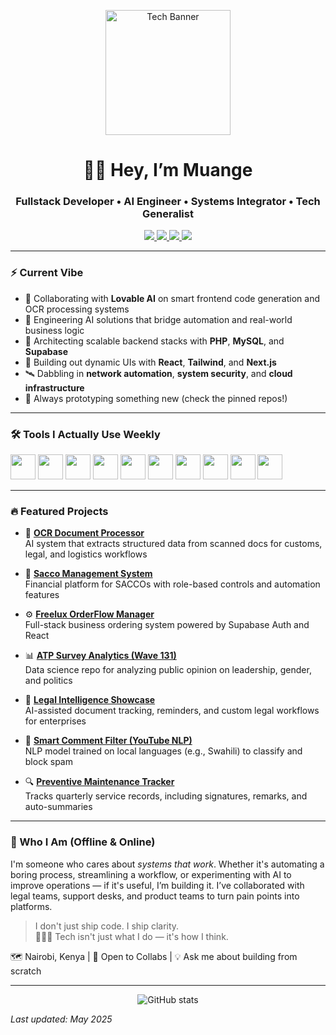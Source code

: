 <p align="center">
  <img src="https://s27389.pcdn.co/wp-content/uploads/2019/08/AdobeStock_244675452.jpeg" height="200" alt="Tech Banner"/>
</p>

<h1 align="center">👋🏽 Hey, I’m Muange </h1>
<h3 align="center">Fullstack Developer • AI Engineer • Systems Integrator • Tech Generalist</h3>

<p align="center">
  <a href="#" target="_blank">
    <img src="https://img.shields.io/badge/LinkedIn-Connect-blue?logo=linkedin" />
  </a>
  <a href="#" target="_blank">
    <img src="https://img.shields.io/badge/Kaggle-Explore-black?logo=kaggle" />
  </a>
  <a href="#">
    <img src="https://img.shields.io/badge/Email-Say%20Hi-red?logo=gmail" />
  </a>
  <a href="#" target="_blank">
    <img src="https://img.shields.io/badge/Chat-WhatsApp-25D366?logo=whatsapp&logoColor=white" />
  </a>
</p>

---

### ⚡ Current Vibe

- 🚀 Collaborating with **Lovable AI** on smart frontend code generation and OCR processing systems  
- 🧠 Engineering AI solutions that bridge automation and real-world business logic  
- 🔧 Architecting scalable backend stacks with **PHP**, **MySQL**, and **Supabase**  
- 📲 Building out dynamic UIs with **React**, **Tailwind**, and **Next.js**  
- 🛰️ Dabbling in **network automation**, **system security**, and **cloud infrastructure**  
- 🧪 Always prototyping something new (check the pinned repos!)

---

### 🛠️ Tools I Actually Use Weekly
<p>
  <img src="https://cdn.jsdelivr.net/gh/devicons/devicon/icons/php/php-original.svg" height="40" />
  <img src="https://cdn.jsdelivr.net/gh/devicons/devicon/icons/mysql/mysql-original.svg" height="40" />
  <img src="https://cdn.jsdelivr.net/gh/devicons/devicon/icons/react/react-original.svg" height="40" />
  <img src="https://cdn.jsdelivr.net/gh/devicons/devicon/icons/javascript/javascript-original.svg" height="40" />
  <img src="https://cdn.jsdelivr.net/gh/devicons/devicon/icons/python/python-original.svg" height="40" />
  <img src="https://cdn.jsdelivr.net/gh/devicons/devicon/icons/jupyter/jupyter-original.svg" height="40" />
  <img src="https://cdn.jsdelivr.net/gh/devicons/devicon/icons/docker/docker-original.svg" height="40" />
  <img src="https://cdn.jsdelivr.net/gh/devicons/devicon/icons/linux/linux-original.svg" height="40" />
  <img src="https://cdn.jsdelivr.net/gh/devicons/devicon/icons/tensorflow/tensorflow-original.svg" height="40" />
  <img src="https://cdn.jsdelivr.net/gh/devicons/devicon/icons/pandas/pandas-original.svg" height="40" />
</p>

---

### 🔥 Featured Projects

- 📄 **[OCR Document Processor](https://github.com/hasali-coder/ocr-docs-ai)**  
  AI system that extracts structured data from scanned docs for customs, legal, and logistics workflows

- 💸 **[Sacco Management System](https://github.com/hasali-coder/sacco-ms)**  
  Financial platform for SACCOs with role-based controls and automation features

- ⚙️ **[Freelux OrderFlow Manager](https://github.com/hasali-coder/freelux-orderflow-manager)**  
  Full-stack business ordering system powered by Supabase Auth and React

- 📊 **[ATP Survey Analytics (Wave 131)](https://github.com/hasali-coder/atp-survey-analysis)**  
  Data science repo for analyzing public opinion on leadership, gender, and politics

- 🧾 **[Legal Intelligence Showcase](https://github.com/hasali-coder/legal-automation-suite)**  
  AI-assisted document tracking, reminders, and custom legal workflows for enterprises

- 🤖 **[Smart Comment Filter (YouTube NLP)](https://github.com/hasali-coder/youtube-nlp-filter)**  
  NLP model trained on local languages (e.g., Swahili) to classify and block spam

- 🔍 **[Preventive Maintenance Tracker](https://github.com/hasali-coder/pm-tracker)**  
  Tracks quarterly service records, including signatures, remarks, and auto-summaries

---

### 🧠 Who I Am (Offline & Online)

I'm someone who cares about *systems that work*. Whether it's automating a boring process, streamlining a workflow, or experimenting with AI to improve operations — if it's useful, I’m building it. I’ve collaborated with legal teams, support desks, and product teams to turn pain points into platforms.

> I don't just ship code. I ship clarity.  
> 🧘🏾‍♂️ Tech isn't just what I do — it's how I think.

🗺️ Nairobi, Kenya | 🤝 Open to Collabs | 💡 Ask me about building from scratch

---

<p align="center">
  <img src="https://github-readme-stats.vercel.app/api?username=hasali-coder&show_icons=true&theme=tokyonight" alt="GitHub stats"/>
</p>

_Last updated: May 2025_
